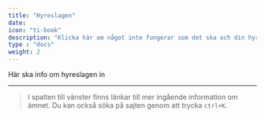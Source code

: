 ```yaml
---
title: "Hyreslagen"
date: 
icon: "ti-book"
description: "Klicka här om något inte fungerar som det ska och din hyresvärd inte åtgärdar det, har problem med störande grannar eller om lägenheten är för varm eller för kall."
type : "docs"
weight: 2
---
```


Här ska info om hyreslagen in


---

>I spalten till vänster finns länkar till mer ingående information om ämnet. Du kan också söka på sajten genom att trycka `ctrl+K`.
